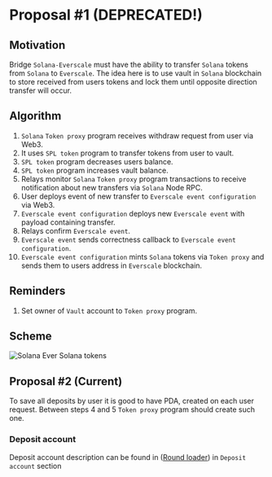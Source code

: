 # Proposal #1 (DEPRECATED!)

## Motivation

Bridge `Solana-Everscale` must have the ability to transfer `Solana` tokens from `Solana` to `Everscale`. The idea here is 
to use vault in `Solana` blockchain to store received from users tokens and lock them until opposite direction transfer will occur.

## Algorithm

1. `Solana` `Token proxy` program receives withdraw request from user via Web3.
2. It uses `SPL token` program to transfer tokens from user to vault.
3. `SPL token` program decreases users balance.
4. `SPL token` program increases vault balance.
5. Relays monitor `Solana` `Token proxy` program transactions to receive notification about new transfers via `Solana` Node RPC.
6. User deploys event of new transfer to `Everscale event configuration` via Web3.
7. `Everscale event configuration` deploys new `Everscale event` with payload containing transfer.
8. Relays confirm `Everscale event`.
9. `Everscale event` sends correctness callback to `Everscale event configuration`.
10. `Everscale event configuration` mints `Solana` tokens via `Token proxy` and sends them to users address in `Everscale` blockchain.

## Reminders

1. Set owner of `Vault` account to `Token proxy` program.

## Scheme

![Solana Ever Solana tokens](../../png/solana_ever_solana_tokens.png "Solana Ever Solana tokens")

## Proposal #2 (Current)

To save all deposits by user it is good to have PDA, created on each user request.
Between steps 4 and 5 `Token proxy` program should create such one.

### Deposit account

Deposit account description can be found in ([Round loader](../programs/token_proxy.md)) in `Deposit account` section
